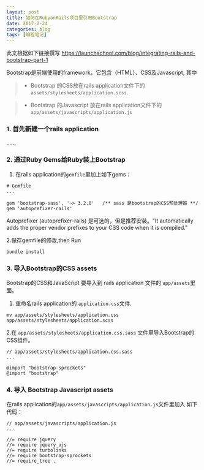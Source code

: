 ```yaml
---
layout: post
title: 如何在RubyonRails项目里引用Bootstrap
date: 2017-2-24
categories: blog
tags: [编程笔记]
---
```


此文根据如下链接撰写
https://launchschool.com/blog/integrating-rails-and-bootstrap-part-1


Bootstrap是前端使用的framework，它包含（HTML）、CSS及Javascript, 其中

> - Bootstrap 的CSS放在rails application文件下的`assets/stylesheets/application.scss`.

> - Bootstrap 的Javascript 放在rails application文件下的`app/assets/javascripts/application.js`


### 1. 首先新建一个rails application
……

### 2. 通过Ruby Gems给Ruby装上Bootstrap
1. 在rails application的`gemfile`里加上如下gems：

```
# Gemfile
...

gem 'bootstrap-sass', '~> 3.2.0'   /** sass 是bootstrap的CSS预处理器 **/
gem 'autoprefixer-rails'

```

Autoprefixer (autoprefixer-rails) 是可选的，但是推荐安装。"It automatically adds the proper vendor prefixes to your CSS code when it is compiled."


2.保存gemfile的修改,then Run

```
bundle install
```

### 3. 导入Bootstrap的CSS assets
Bootstrap的CSS和JavaScript 要导入到 rails application 文件的 `app/assets`里面。

1. 重命名rails application的 `application.css`文件.

```
mv app/assets/stylesheets/application.css app/assets/stylesheets/application.scss
```

 2.在 `app/assets/stylesheets/application.css.sass` 文件里导入Bootstrap的CSS组件。

```
// app/assets/stylesheets/application.css.sass
...

@import "bootstrap-sprockets"
@import "bootstrap"
```

### 4. 导入 Bootstrap Javascript assets
在rails application的`app/assets/javascripts/application.js`文件里加入 如下代码：

```
// app/assets/javascripts/application.js
...

//= require jquery
//= require jquery_ujs
//= require turbolinks
//= require bootstrap-sprockets
//= require_tree .

```

